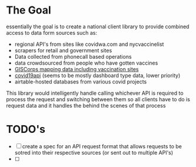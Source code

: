 # The Goal

essentially the goal is to create a national client library to provide combined access to data form sources such as:
- regional API's from sites like covidwa.com and nycvaccinelist
- scrapers for retail and government sites
- Data collected from phonecall based operations
- data crowdsourced from people who have gotten vaccines
- [GISCorps mapping data including vaccination sites](https://covid-19-giscorps.hub.arcgis.com/)
- [covid19api](https://covid19api.com/) (seems to be mostly dashboard type data, lower priority)
- airtable-hosted databases from various covid projects

This library would intelligently handle calling whichever API is required to process the request and switching between them so all clients have to do is request data and it handles the behind the scenes of that process


# TODO's
- [ ] create a spec for an API request format that allows requests to be sotred into their respective sources (or sent out to multiple API's)
- [ ] 